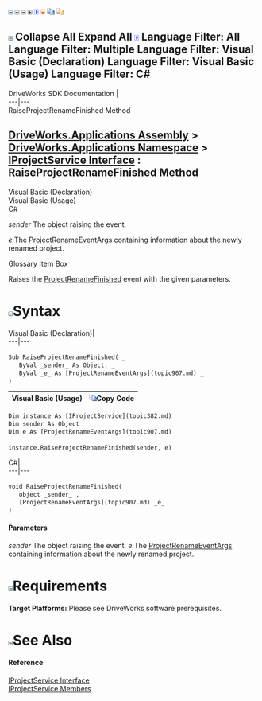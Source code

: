 ![](dotnetimages/collapse.gif) ![](dotnetimages/expand.gif) ![](dotnetimages/collapse.gif) ![](dotnetimages/expand.gif) ![](dotnetimages/drpdown.gif) ![](dotnetimages/drpdown_orange.gif) ![](dotnetimages/copycode.gif) ![](dotnetimages/copycodeHighlight.gif)

![](dotnetimages/collapse.gif) Collapse All Expand All ![](dotnetimages/drpdown.gif) Language Filter: All  Language Filter: Multiple  Language Filter: Visual Basic (Declaration) Language Filter: Visual Basic (Usage) Language Filter: C#  
---  
DriveWorks SDK Documentation  |   
---|---  
RaiseProjectRenameFinished Method   
  
[DriveWorks.Applications Assembly](topic13.md) > [DriveWorks.Applications Namespace](topic16.md) > [IProjectService Interface](topic382.md) : RaiseProjectRenameFinished Method  
---  
  
Visual Basic (Declaration)    
Visual Basic (Usage)    
C# 

_sender_
    The object raising the event.

_e_
    The [ProjectRenameEventArgs](topic907.md) containing information about the newly renamed project.

Glossary Item Box

Raises the [ProjectRenameFinished](topic401.md) event with the given parameters. 

# ![](dotnetimages/collapse.gif)Syntax

Visual Basic (Declaration)|   
---|---  
      
    
    Sub RaiseProjectRenameFinished( _
       ByVal _sender_ As Object, _
       ByVal _e_ As [ProjectRenameEventArgs](topic907.md) _
    )   
  
Visual Basic (Usage)| ![](dotnetimages/copycode.gif)Copy Code  
---|---  
      
    
    Dim instance As [IProjectService](topic382.md)
    Dim sender As Object
    Dim e As [ProjectRenameEventArgs](topic907.md)
     
    instance.RaiseProjectRenameFinished(sender, e)  
  
C#|   
---|---  
      
    
    void RaiseProjectRenameFinished( 
       object _sender_ ,
       [ProjectRenameEventArgs](topic907.md) _e_
    )  
  
#### Parameters

 _sender_
    The object raising the event.
_e_
    The [ProjectRenameEventArgs](topic907.md) containing information about the newly renamed project.

# ![](dotnetimages/collapse.gif)Requirements

**Target Platforms:** Please see DriveWorks software prerequisites.

# ![](dotnetimages/collapse.gif)See Also

#### Reference

[IProjectService Interface](topic382.md)   
[IProjectService Members](topic383.md)


